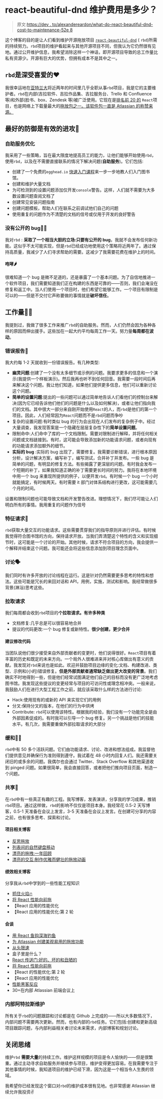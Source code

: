 # react-beautiful-dnd 维护费用是多少？

> 原文:[https://dev . to/alexandereardon/what-do-react-beautiful-dnd-cost-to-maintenance-52e 8](https://dev.to/alexandereardon/what-does-react-beautiful-dnd-cost-to-maintain-52e8)

这个博客的目的是让人们看到维护开源拖放项目 [`react-beautiful-dnd`](https://github.com/atlassian/react-beautiful-dnd) ( `rbd`)所需的持续努力。`rbd`项目的维护看起来与其他开源项目不同，但我认为它仍然很有见地。通过公开维护信息，我希望消除这样一个神话，即开源项目导致的总工作量比私有资源少。开源有巨大的优势，但拥有成本不是其中之一。

## [](#-raw-rbd-endraw-is-popular-and-much-loved)`rbd`是深受喜爱的❤️

我很幸运地在[亚特兰大](https://www.atlassian.com/)将近两年的时间里几乎全职从事`rbd`项目，我是它的主要维护者。`rbd`在内部(吉拉软件、吉拉作品集、吉拉服务台、Trello 和 Confluence 等)和外部(脸书、box、Zendesk 等)被广泛使用。它现在是[排名前 20 的](https://bestof.js.org/tags/react) `React`项目，也是网络上下载量最大的[拖放包之一。该软件包一直是 Atlassian 的称赞来源。](https://www.npmtrends.com/react-beautiful-dnd-vs-react-dnd-vs-react-drag-and-drop-vs-react-sortable-hoc-vs-@shopify/draggable)

## 最好的防御是有效的进攻🏈

### [](#optimising-for-selfservice)自助服务优化

我采用了一些策略，旨在最大限度地提高员工的能力，让他们能够开始使用`rbd`，使用`rbd`，以及在不需要直接联系的情况下解决问题(**自助服务**)。它们包括:

*   创建了一个免费的`egghead.io` [快速入门课程](https://egghead.io/courses/beautiful-and-accessible-drag-and-drop-with-react-beautiful-dnd)来一步一步地教人们入门图书馆。
*   创建和维护大量文档
*   为可检测到的设置问题添加仅开发`console`警告。这样，人们就不需要为大多数设置问题查阅文档了
*   创建常见安装问题指南
*   创建问题模板，帮助人们在联系之前调试他们自己的问题
*   使用重复的问题作为不清楚的文档的信号或仅用于开发的良好警告

### [](#no-open-bugs)没有公开的 bug🐛❌

我对`rbd` : **采取了一个相当大胆的立场:只要有公开的 bug**，我就不会发布任何新功能。这似乎不太可能实现，但是`rbd`已经成功地使用这个策略将近两年了。通过保持高质量，我减少了人们寻求帮助的需要。这减少了我需要花费在维护上的时间。

#### [](#rant-%F0%9F%8C%B6)咆哮🌶

很难知道一个 bug 是微不足道的，还是暴露了一个基本问题。为了自信地推进一个软件项目，我们需要知道我们正在构建的东西是可靠的——否则，我们会淹没在修复和返工中。当人们使用一个项目时，他们希望它能够工作。一个项目有限制是可以的——但是不交付它声称要做的事情就是**破坏信任**。

## [](#workload)工作量👷‍♂️

我提到过，我做了很多工作来推广`rbd`的自助服务。然而，人们仍然会因为各种各样的原因而伸出援手。这些加在一起大约平均每周工作一天。努力量**每周都在波动**。

### [](#bug-reports)错误报告🐛

我大约每 1-2 天就收到一份错误报告。有几种类型:

*   **幽灵问题**:创建了一个没有太多细节或示例的问题。我要求更多的信息和一个演示(我提供一个样板演示)。然后我再也听不到任何回音。我需要一段时间后再来解决这个问题。我让他们知道，如果他们提供更多信息，他们可以重新讨论这个问题。
*   **简单的设置问题**:提出的一些问题可以通过简单地告诉人们看他们的控制台来解决(因为它已经告诉他们他们的问题是什么以及如何解决)，或者让他们指向我们的文档。其中很大一部分来自刚开始使用`React`的人，而`rbd`是他们的第一个项目。因此，人们经常因为`React`问题而不是`rbd`问题而争吵
*   复杂的设置问题:有时类似 bug 的行为会出现在人们发布的复杂例子中。经过大量调查，我发现答案是一个隐藏在层层复杂性下的**简单设置问题**。
*   限制命中:人们命中了库的一个文档限制。需要对限制进行解释，并将任何相关问题或文档链接到。有时，这可能会导致添加新的功能请求问题，或者向现有的功能请求添加额外的细节。
*   **实际的 bug** :实际的 bug 出现了，需要修复。我需要诊断错误，进行根本原因分析，设计解决方案，编写补丁，编写测试，合并补丁并发布。一些 bug 是简单的问题，有明显的修复方法。有些揭露了更深层的问题。有时我会发布一个短期的补丁，如果我知道正确的补丁需要更长时间的努力。我将在本地环境中用一个 bug 来重现所提供的例子，以便开发`rbd`。有时候一个 bug 一个小时就能搞定，有时候两天。有时需要 it 部门对体系结构进行更改，这可能需要几个月的时间。

设置和限制问题也可能导致文档和开发警告改进。理想情况下，我们尽可能让人们明白所有的事情。我用重复的问题作为信号

### [](#feature-requests)特征请求🚀

`rbd`获取大量交互的功能请求。这些需要贯穿我们的指导原则并进行评估。有时候我觉得符合图书馆的方向，保持请求开放。当我们弄清楚这个特性的含义和实现细节时，这可能是一个讨论的开始。其他时候，请求不符合项目的方向，我会提供一个解释并结束这个问题。我可能还会将这些信息添加到项目理念页面中。

### [](#discussions-%F0%9F%97%A3)讨论🗣

我们同时有许多开放的讨论线程在运行。这是针对仍然需要更多思考的特性和想法。这些可能是冗长的来回对话和 API，用例，实施，测试和影响。我经常做很多背景(淋浴)思考这些。

### [](#pull-requests)拉取请求

我们每周都会收到`rbd`项目的**个拉取请求。有许多种类**

*   文档修复:几乎总是可以很容易地合并
*   提议的代码更改:一个 bug 修复或新特性。**很少创建，更少合并**

#### [](#proposed-code-changes)建议修改代码

当团队说他们很少接受来自外部贡献者的变更时，他们说得很好。`React`项目有着丰富的历史和既定的未来方向。一个局外人很难进来并对核心库做出有意义的贡献。我发现对`rbd`来说也是如此。欢迎并鼓励项目边缘的变化:文档、构建改进、类型、示例和(小的)错误修复。**但是外部贡献者通常缺乏做出更大改变的背景**。我们确实不时地得到一些，但是他们经常试图满足他们自己的目标而没有更广泛地考虑图书馆。我发现这些提议的变更经常与项目的可访问性或理念相冲突。一般来说，我鼓励人们在进行大型工程工作之前，就应该采取什么样的方法进行讨论:

*   Hack:使用现有的或新的 API 来实现它们的用例
*   分叉:保持分叉的版本，在他们的行为中烘烤
*   Contribute: `rbd`可以使用该特性。根据我的经验，我们没有一个功能完全是由外部因素促成的。有时我可以引导一个 bug 修复。另一个挑战是他们的技能水平。有几次，我需要重做外部拉取请求的大部分

### [](#moderating)缓和👩‍⚖️

`rbd`中有 50 多个活跃问题。它们由功能请求、讨论、改进和想法组成。我监督他们提供意见并确保行为准则得到遵守。我试着在 48 小时内回复人们。我还需要关闭旧的或多余的问题。我偶尔也会通过 Twitter、Stack Overflow 和其他渠道收到 pinged 问题。如果很简单，我会直接回答，或者把他们推向项目页面，制造一个问题。

### [](#sharing)共享🎁

在`rbd`中有一些真正有趣的工程。我写博客，发表演讲，分享我的学习成果，推销`rbd`项目。通过这样做，`rbd`的影响不仅仅是项目本身。我经常花 0.5-2 天写博客，0.5-1 天准备在会议上发言，3-5 天准备在会议上发言。在创建可分享的内容之前，也有很多思考、探索和讨论。

#### [](#project-related-blogs)项目相关博客

*   [反思拖放](https://medium.com/@alexandereardon/rethinking-drag-and-drop-d9f5770b4e6b)
*   [列表间的自然键盘移动](https://medium.com/@alexandereardon/friction-gravity-and-collisions-3adac3a94e19)
*   [漂亮的拖拽:一年回顾](https://medium.com/@alexandereardon/beautiful-drag-and-drop-a-year-in-review-1febc3fac7ce)
*   [漂亮的交互:制作优雅而健壮的拖放动画](https://medium.com/@alexandereardon/beautiful-interactions-8f67502ccf73)

#### [](#performance-related-blogs)绩效相关博客

分享我从`rbd`中学到的一些性能工程知识

*   [抓住火焰🔥](https://medium.com/@alexandereardon/grabbing-the-flame-290c794fe852)
*   [将 React 性能向前拖](https://medium.com/@alexandereardon/dragging-react-performance-forward-688b30d40a33)
*   【React 应用的性能优化
*   【React 应用的性能优化:第 2 轮

#### [](#talks)会谈

*   [用 React 鱼钩深海钓鱼](https://www.youtube.com/watch?v=MVi17tk3VsI)
*   [为 Atlassian 创建美观易用的拖放功能](https://www.meetup.com/Sydney-Web-Accessibility-Inclusive-Design/events/258868400)
*   [从头限速](https://www.youtube.com/watch?v=g_3e_bNU2e0)
*   盒子里是什么？
*   [React 传送门:好的、坏的和丑陋的](https://www.youtube.com/watch?v=sI83N5OeNGI)
*   [将 React 性能向前拖](https://www.youtube.com/watch?v=3REMkuIg23k)
*   【React 的性能优化:第 2 轮
*   【React 应用的性能优化
*   [性能黑客反应](https://www.youtube.com/watch?v=hbCwF3QVr7o)
*   30+在内部 Atlassian 前端会议上

### [](#internal-atlassian-maintenance)内部阿特拉斯维护

所有关于`rbd`的问题跟踪和讨论都是在 Github 上完成的——所以大多数情况下，内部问题不需要两次更新。然而，也有内部的`rbd`任务。它们包括:创建和更新高级项目跟踪问题，与内部利益相关者讨论未来需求，内部博客和规划讨论。

## [](#closing-thoughts)关闭思绪

维护`rbd` **需要大量**的持续工作。维护这样规模的项目是令人愉快的——但是很繁重。通过主动寻求自助服务并继续参与项目，维护变得更加容易。在我需要专注于其他事情的时候，我知道项目的维护已经下滑，因为这是一个相当令人生畏的领域。

我希望你已经发现这个窗口对`rbd`的维护成本很有见地。也非常感谢 Atlassian 继续允许我投资✌️